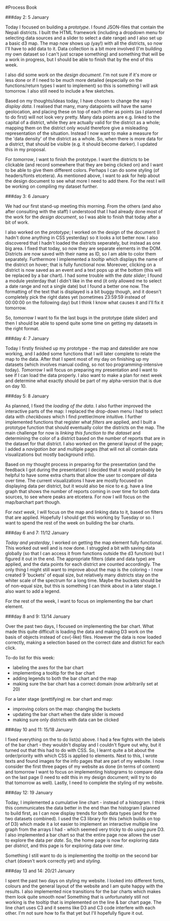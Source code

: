 #Process Book

###day 2: 5 January

Today I focused on building a _prototype_. I found JSON-files that contain the Nepali districts. I built the HTML framework (including a dropdown menu for selecting data sources and a slider to select a date range) and I also set up a basic d3 map. The map now shows up (yay!) with all the districts, so now I'll have to add data to it. Data collection is a bit more involved (I'm building my own dataset so I can't just scrape something) and something that will be a work in progress, but I should be able to finish that by the end of this week. 

I also did some work on the _design document_. I'm not sure if it's more or less done or if I need to be much more detailed (especially on the functions/return types I want to implement) so this is something I will ask tomorrow. I also still need to include a few sketches.

Based on my thoughts/ideas today, I have chosen to change the way I _display data_. I realised that many, many datapoints will have the same geolocation, and placing these on top of each other as points (as I planned to do first) will not look very pretty. Many data points are e.g. linked to the capital of a district, while they are actually valid for the district as a whole; mapping them on the district only would therefore give a misleading representation of the situation. Instead I now want to make a measure for the 'data density' of the district as a whole. So, when there is more data for a district, that should be visible (e.g. it should become darker). I updated this in my proposal. 

For _tomorrow_, I want to finish the prototype. I want the districts to be clickable (and record somewhere that they are being clicked on) and I want to be able to give them different colors. Perhaps I can do some styling (of headers/fonts etcetera). As mentioned above, I want to ask for help about the design document to see what more I need to add there. For the rest I will be working on compiling my dataset further. 


###day 3: 6 January

We had our first stand-up meeting this morning. From the others (and also after consulting with the staff) I understood that I had already done most of the work for the _design document_, so I was able to finish that today after a bit of work.
 
I also worked on the _prototype_; I worked on the design of the document (I hadn't done anything in CSS yesterday) so it looks a lot better now. I also discovered that I hadn't loaded the districts seperately, but instead as one big area. I fixed that today, so now they are separate elements in the DOM. Districts are now saved with their name as ID, so I am able to color them separately. Furthermore I implemented a _tooltip_ which displays the name of the district on hover; that is fully functional now. Moreover, clicking on a district is now saved as an event and a text pops up at the bottom (this will be replaced by a bar chart).  I had some trouble with the _date slider_; I found a module yesterday that I didn't like in the end (it only allowed me to select a date range and not a single date) but I found a better one now. The formatting of the text that is displayed is a bit buggy though, and it doesn't completely pick the right dates yet (sometimes 23:59:59 instead of 00:00:00 on the following day) but I think I know what causes it and I'll fix it tomorrow. 

So, _tomorrow_ I want to fix the last bugs in the prototype (date slider) and then I should be able to spend quite some time on getting my datasets in the right format. 


###day 4: 7 January

Today I firstly finished up my prototype - the map and dateslider are now working, and I added some functions that I will later complete to relate the map to the data. After that I spent most of my day on finishing up my datasets (which involves manual coding, so not too programming-intensive today). _Tomorrow_ I will focus on preparing my presentation and I want to see if I can load the data properly. I also want to make a plan for next week and determine what exactly should be part of my alpha-version that is due on day 10. 


###day 5: 8 January

As planned, I fixed the _loading of the data_. I also further improved the interactive parts of the map: I replaced the drop-down menu I had to select data with _checkboxes_ which I find prettier/more intuitive. I further implemented functions that register what _filters_ are applied, and I built a prototype function that should eventually color the districts on the map. The main challenge for now is _linking this function to the dataset_ and determining the color of a district based on the number of reports that are in the dataset for that district. I also worked on the general layout of the page; I added a _navigation bar_ and multiple pages (that will not all contain data visualizations but mostly background info). 

Based on my thought process in preparing for the presentation (and the feedback I got during the presentation) I decided that it would probably be helpful to have some extra charts that allow the user to compare _all_ data over time. The current visualizations I have are mostly focused on displaying data per district, but it would also be nice to e.g. have a line graph that shows the number of reports coming in over time for both data sources, to see where peaks are etcetera. For now I will focus on the map/barchart part though.

For _next week_, I will focus on the map and linking data to it, based on filters that are applied. Hopefully I should get this working by Tuesday or so. I want to spend the rest of the week on building the bar charts. 

###day 6 and 7: 11/12 January

_Today and yesterday_, I worked on getting the map element fully functional. This worked out well and is now done. I struggled a bit with saving data globally (so that I can access it from functions outside the d3 function) but I figured it out in the end. The appropriate filters (date and data type) are applied, and the data points for each district are counted accordingly. The only thing I might still want to improve about the map is the coloring - I now created 9 'buckets' of equal size, but relatively many districts stay on the whiter scale of the spectrum for a long time. Maybe the buckets should be of non-equal size, but this is something I can think about in a later stage. I also want to add a legend.

For the rest of the week, I want to focus on implementing the bar chart element. 

###day 8 and 9: 13/14 January

Over the past two days, I focused on implementing the bar chart. What made this quite difficult is loading the data and making D3 work on the basis of objects instead of csv(-like) files. However the data is now loaded correctly, making a selection based on the correct date and district for each click.

To-do list for this week:
- labeling the axes for the bar chart
- implementing a tooltip for the bar chart
- adding legends to both the bar chart and the map
- making sure the bar chart has a correct domain (now arbitrarily set at 20) 

For a later stage (prettifying) re. bar chart and map: 
- improving colors on the map: changing the buckets
- updating the bar chart when the date slider is moved
- making sure only districts with data can be clicked

###day 10 and 11: 15/18 January

I fixed everything on the to do list(s) above. I had a few fights with the labels of the bar chart - they wouldn't display and I couldn't figure out why, but it turned out that this had to do with CSS. So, I learnt quite a bit about the order/priority with which CSS is applied to elements. Next to this, I wrote texts and found images for the info pages that are part of my website. I now consider the first three pages of my website as done (in terms of content) and tomorrow I want to focus on implementing histograms to compare data on the last page (I need to edit this in my design document; will try to do that tomorrow as well). Lastly, I need to complete the styling of my website.

###day 12: 19 January

Today, I implemented a cumulative line chart - instead of a histogram. I think this communicates the data better in the end than the histogram I planned to build first, as I can now display trends for both data types (and for the two datasets combined). I used the C3 library for this (which builds on top of D3) which made it a lot easier to implement an interactive multiple line graph from the arrays I had - which seemed very tricky to do using pure D3. I also implemented a bar chart so that the entire page now allows the user to explore the data per _date_. So, the home page is now for exploring data per _district_, and this page is for exploring data over _time_.

Something I still want to do is implementing the _tooltip_ on the second bar chart (doesn't work correctly yet) and _styling_.


###day 13 and 14: 20/21 January

I spent the past two days on styling my website. I looked into different fonts, colours and the general layout of the website and I am quite happy with the results. I also implemented nice transitions for the bar charts which makes them look quite smooth now! Something that is unfortunately still not working is the tooltip that is implemented on the line & bar chart page. The line chart uses C3 and it seems like D3 and C3 code interfere with each other. I'm not sure how to fix that yet but I'll hopefully figure it out.